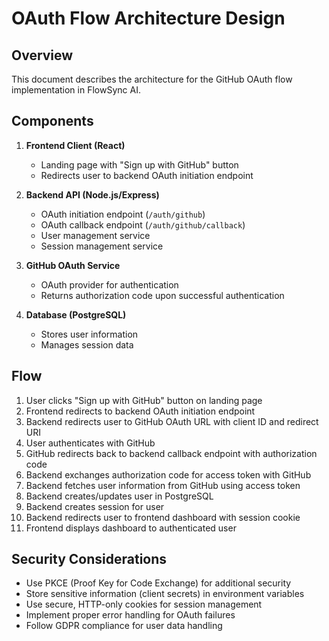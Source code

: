 # OAuth Flow Architecture Design

## Overview
This document describes the architecture for the GitHub OAuth flow implementation in FlowSync AI.

## Components

1. **Frontend Client (React)**
   - Landing page with "Sign up with GitHub" button
   - Redirects user to backend OAuth initiation endpoint

2. **Backend API (Node.js/Express)**
   - OAuth initiation endpoint (`/auth/github`)
   - OAuth callback endpoint (`/auth/github/callback`)
   - User management service
   - Session management service

3. **GitHub OAuth Service**
   - OAuth provider for authentication
   - Returns authorization code upon successful authentication

4. **Database (PostgreSQL)**
   - Stores user information
   - Manages session data

## Flow

1. User clicks "Sign up with GitHub" button on landing page
2. Frontend redirects to backend OAuth initiation endpoint
3. Backend redirects user to GitHub OAuth URL with client ID and redirect URI
4. User authenticates with GitHub
5. GitHub redirects back to backend callback endpoint with authorization code
6. Backend exchanges authorization code for access token with GitHub
7. Backend fetches user information from GitHub using access token
8. Backend creates/updates user in PostgreSQL
9. Backend creates session for user
10. Backend redirects user to frontend dashboard with session cookie
11. Frontend displays dashboard to authenticated user

## Security Considerations

- Use PKCE (Proof Key for Code Exchange) for additional security
- Store sensitive information (client secrets) in environment variables
- Use secure, HTTP-only cookies for session management
- Implement proper error handling for OAuth failures
- Follow GDPR compliance for user data handling